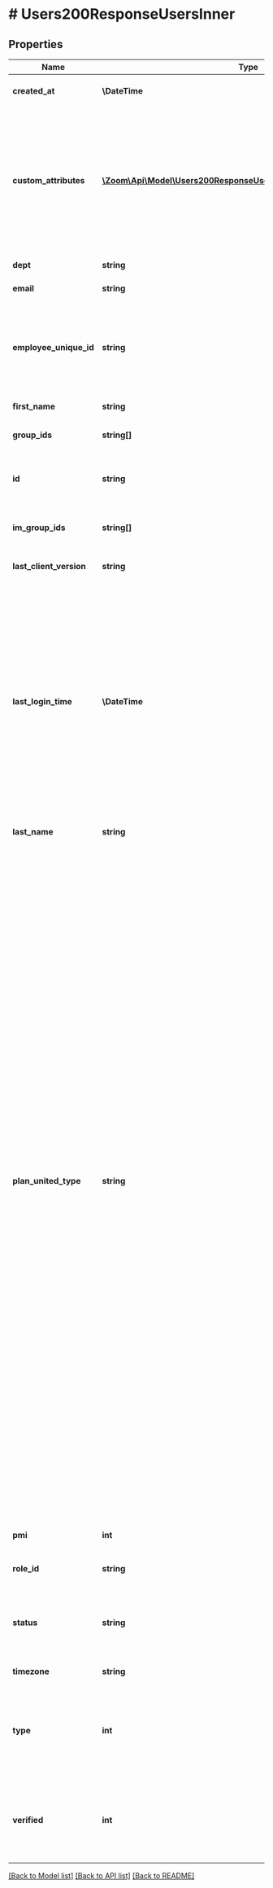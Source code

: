 # # Users200ResponseUsersInner

## Properties

Name | Type | Description | Notes
------------ | ------------- | ------------- | -------------
**created_at** | **\DateTime** | The time at which the user&#39;s account was created. | [optional]
**custom_attributes** | [**\Zoom\Api\Model\Users200ResponseUsersInnerCustomAttributesInner[]**](Users200ResponseUsersInnerCustomAttributesInner.md) | Information about the user&#39;s custom attributes.  This field is **only** returned if users are assigned custom attributes and you provided the &#x60;custom_attributes&#x60; value for the &#x60;include_fields&#x60; query parameter in the API request. | [optional]
**dept** | **string** | The user&#39;s department. | [optional]
**email** | **string** | The user&#39;s email address. |
**employee_unique_id** | **string** | The employee&#39;s unique ID. The this field only returns when:  * SAML single sign-on (SSO) is enabled.  * The &#x60;login_type&#x60; value is &#x60;101&#x60; (SSO). | [optional]
**first_name** | **string** | The user&#39;s first name. | [optional]
**group_ids** | **string[]** | The IDs of groups where the user is a member. | [optional]
**id** | **string** | The user&#39;s ID.   The API does **not** return this value for users with the &#x60;pending&#x60; status. | [optional]
**im_group_ids** | **string[]** | The IDs of IM directory groups where the user is a member. | [optional]
**last_client_version** | **string** | The last client version that user used to log in. | [optional]
**last_login_time** | **\DateTime** | The user&#39;s last login time. This field has a three-day buffer period.  For example, if user first logged in on &#x60;2020-01-01&#x60; and then logged out and logged in on &#x60;2020-01-02&#x60;, this value will still reflect the login time of &#x60;2020-01-01&#x60;. However, if the user logs in on &#x60;2020-01-04&#x60;, the value of this field will reflect the corresponding login time since it exceeds the three-day buffer period. | [optional]
**last_name** | **string** | The user&#39;s last name. | [optional]
**plan_united_type** | **string** | This field is returned if the user is enrolled in the [Zoom United](https://zoom.us/pricing/zoom-bundles) plan. The license option:  * &#x60;1&#x60; — Zoom United Pro-United with US/CA Unlimited.  * &#x60;2&#x60; — Zoom United Pro-United with UK/IR Unlimited.  * &#x60;4&#x60; — Zoom United Pro-United with AU/NZ Unlimited.  * &#x60;8&#x60; — Zoom United Pro-United with Global Select.  * &#x60;16&#x60; — Zoom United Pro-United with Zoom Phone Pro.  * &#x60;32&#x60; — Zoom United Biz-United with US/CA Unlimited.  * &#x60;64&#x60; — Zoom United Biz-United with UK/IR Unlimited.  * &#x60;128&#x60; — Zoom United Biz-United with AU/NZ Unlimited.  * &#x60;256&#x60; — Zoom United Biz-United with Global Select.  * &#x60;512&#x60; — Zoom United Biz-United with Zoom Phone Pro.  * &#x60;1024&#x60; — Zoom United Ent-United with US/CA Unlimited.  * &#x60;2048&#x60; — Zoom United Ent-United with UK/IR Unlimited.  * &#x60;4096&#x60; — Zoom United Ent-United with AU/NZ Unlimited.  * &#x60;8192&#x60; — Zoom United Ent-United with Global Select.  * &#x60;16384&#x60; — Zoom United Ent-United with Zoom Phone Pro.  * &#x60;32768&#x60; — Zoom United Pro-United with JP Unlimited.  * &#x60;65536&#x60; — Zoom United Biz-United with JP Unlimited.  * &#x60;131072&#x60; — Zoom United Ent-United with JP Unlimited. | [optional]
**pmi** | **int** | The user&#39;s [Personal Meeting ID (PMI)](https://marketplace.zoom.us/docs/api-reference/using-zoom-apis#understanding-personal-meeting-id-pmi). | [optional]
**role_id** | **string** | The unique ID of the user&#39;s assigned [role](/docs/api-reference/zoom-api/methods#operation/roles). | [optional]
**status** | **string** | The user&#39;s status:  * &#x60;active&#x60; — An active user.  * &#x60;inactive&#x60; — A deactivated user.  * &#x60;pending&#x60; — A pending user. | [optional]
**timezone** | **string** | The user&#39;s timezone. | [optional]
**type** | **int** | The user&#39;s assigned plan type:  * &#x60;1&#x60; — Basic.  * &#x60;2&#x60; — Licensed.  * &#x60;3&#x60; — On-prem.  * &#x60;99&#x60; — None (this can only be set with &#x60;ssoCreate&#x60;). |
**verified** | **int** | Display whether the user&#39;s email address for the Zoom account is verified:  * &#x60;1&#x60; — A verified user email.  * &#x60;0&#x60; — The user&#39;s email **not** verified. | [optional]

[[Back to Model list]](../../README.md#models) [[Back to API list]](../../README.md#endpoints) [[Back to README]](../../README.md)
